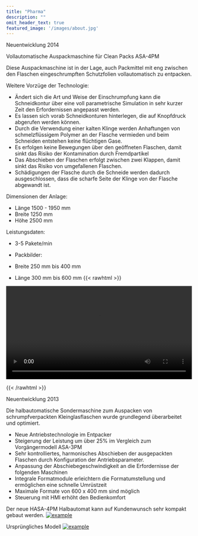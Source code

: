 ```yaml
---
title: "Pharma"
description: ""
omit_header_text: true
featured_image: '/images/about.jpg'
---
```

Neuentwicklung 2014  

Vollautomatische Auspackmaschine für Clean Packs ASA-4PM  

Diese Auspackmaschine ist in der Lage, auch Packmittel mit eng zwischen den Flaschen eingeschrumpften Schutzfolien vollautomatisch zu entpacken.  

Weitere Vorzüge der Technologie:    
* Ändert sich die Art und Weise der Einschrumpfung kann die Schneidkontur über eine voll parametrische Simulation in sehr kurzer Zeit den Erfordernissen angepasst werden.  
* Es lassen sich vorab Schneidkonturen hinterlegen, die auf Knopfdruck abgerufen werden können.
* Durch die Verwendung einer kalten Klinge werden Anhaftungen von schmelzflüssigem Polymer an der Flasche vermieden und beim Schneiden entstehen keine flüchtigen Gase.  
* Es erfolgen keine Bewegungen über den geöffneten Flaschen, damit sinkt das Risiko der Kontamination durch Fremdpartikel  
* Das Abschieben der Flaschen erfolgt zwischen zwei Klappen, damit sinkt das Risiko von umgefallenen Flaschen.  
* Schädigungen der Flasche durch die Schneide werden dadurch ausgeschlossen, dass die scharfe Seite der Klinge von der Flasche abgewandt ist.

Dimensionen der Anlage:

* Länge   1500 - 1950 mm  
* Breite   1250 mm
* Höhe    2500 mm  

Leistungsdaten:

* 3-5 Pakete/min

* Packbilder:  

* Breite 250 mm bis 400 mm
* Länge 300 mm bis 600 mm
{{< rawhtml >}} 

<video width=100% controls>
    <source src="/videos/d.webm" type="video/webm">
    Your browser does not support the video tag.  
</video>

{{< /rawhtml >}}

Neuentwicklung 2013

Die halbautomatische Sondermaschine zum Auspacken von schrumpfverpackten Kleinglasflaschen wurde grundlegend überarbeitet und optimiert.  

* Neue Antriebstechnologie im Entpacker
* Steigerung der Leistung um über 25% im Vergleich zum Vorgängermodell ASA-3PM
* Sehr kontrolliertes, harmonisches Abschieben der ausgepackten Flaschen durch Konfiguration der Antriebsparameter.
* Anpassung der Abschiebegeschwindigkeit an die Erfordernisse der folgenden Maschinen
* Integrale Formatmodule erleichtern die Formatumstellung und ermöglichen eine  schnelle Umrüstzeit
* Maximale Formate von 600 x 400 mm sind möglich
* Steuerung mit HMI erhöht den Bedienkomfort  


Der neue HASA-4PM Halbautomat kann auf Kundenwunsch sehr kompakt gebaut werden.
[![example](/images/produkteundleistung/pharma.jpg)](/images/produkteundleistung/pharma.jpg)

Ursprüngliches Modell
[![example](/images/produkteundleistung/pharma2.jpg)](/images/produkteundleistung/pharma2.jpg)



